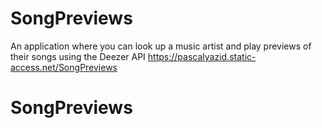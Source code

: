
# SongPreviews
An application where you can look up a music artist and play previews of their songs using the Deezer API
https://pascalyazid.static-access.net/SongPreviews
# SongPreviews

